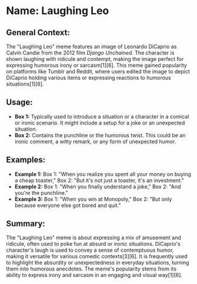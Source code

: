 # Name: Laughing Leo
## General Context:
The "Laughing Leo" meme features an image of Leonardo DiCaprio as Calvin Candie from the 2012 film *Django Unchained*. The character is shown laughing with ridicule and contempt, making the image perfect for expressing humorous irony or sarcasm[1][6]. This meme gained popularity on platforms like Tumblr and Reddit, where users edited the image to depict DiCaprio holding various items or expressing reactions to humorous situations[1][6].

## Usage:
- **Box 1:** Typically used to introduce a situation or a character in a comical or ironic scenario. It might include a setup for a joke or an unexpected situation.
- **Box 2:** Contains the punchline or the humorous twist. This could be an ironic comment, a witty remark, or any form of unexpected humor.

## Examples:
- **Example 1:** Box 1: "When you realize you spent all your money on buying a cheap toaster," Box 2: "But it's not just a toaster, it's an investment."
- **Example 2:** Box 1: "When you finally understand a joke," Box 2: "And you're the punchline."
- **Example 3:** Box 1: "When you win at Monopoly," Box 2: "But only because everyone else got bored and quit."

## Summary:
The "Laughing Leo" meme is about expressing a mix of amusement and ridicule, often used to poke fun at absurd or ironic situations. DiCaprio's character's laugh is used to convey a sense of contemptuous humor, making it versatile for various comedic contexts[3][6]. It is frequently used to highlight the absurdity or unexpectedness in everyday situations, turning them into humorous anecdotes. The meme's popularity stems from its ability to express irony and sarcasm in an engaging and visual way[1][6].